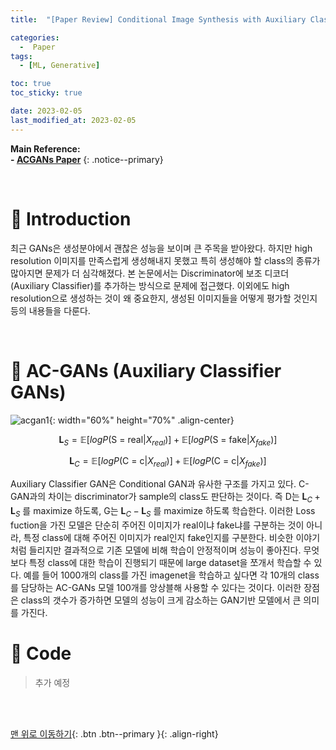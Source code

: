 ```yaml
---
title:  "[Paper Review] Conditional Image Synthesis with Auxiliary Classifier GANs (ACGANs)" 

categories:
  -  Paper
tags:
  - [ML, Generative]

toc: true
toc_sticky: true

date: 2023-02-05
last_modified_at: 2023-02-05
---
```


**Main Reference: <br>- [ACGANs Paper](https://arxiv.org/abs/1610.09585)**
{: .notice--primary}

<br>


# 🚀 Introduction

최근 GANs은 생성분야에서 괜찮은 성능을 보이며 큰 주목을 받아왔다. 하지만 high resolution 이미지를 만족스럽게 생성해내지 못했고 특히 생성해야 할 class의 종류가 많아지면 문제가 더 심각해졌다. 본 논문에서는 Discriminator에 보조 디코더(Auxiliary Classifier)를 추가하는 방식으로 문제에 접근했다. 이외에도 high resolution으로 생성하는 것이 왜 중요한지, 생성된 이미지들을 어떻게 평가할 것인지 등의 내용들을 다룬다.


<br>

# 🚀 AC-GANs (Auxiliary Classifier GANs)

![acgan1](https://user-images.githubusercontent.com/96368476/216902221-293e4514-2efd-440a-8c65-fb14f88eef5c.png){: width="60%" height="70%" .align-center}

$$ \textbf{L}_{S} =  \mathbb{E}\left [ logP(\text{S = real} | X_{real}) \right ] + \mathbb{E}\left [ logP(\text{S = fake} | X_{fake}) \right ] $$

$$ \textbf{L}_{C} =  \mathbb{E}\left [ logP(\text{C = c} | X_{real}) \right ] + \mathbb{E}\left [ logP(\text{C = c} | X_{fake}) \right ] $$

Auxiliary Classifier GAN은 Conditional GAN과 유사한 구조를 가지고 있다. C-GAN과의 차이는 discriminator가 sample의 class도 판단하는 것이다. 즉 D는 $\textbf{L}_{C} + \textbf{L}_{S}$ 를 maximize 하도록, G는 $\textbf{L}_{C} - \textbf{L}_{S}$ 를 maximize 하도록 학습한다. 이러한 Loss fuction을 가진 모델은 단순히 주어진 이미지가 real이냐 fake냐를 구분하는 것이 아니라, 특정 class에 대해 주어진 이미지가 real인지 fake인지를 구분한다. 비슷한 이야기처럼 들리지만 결과적으로 기존 모델에 비해 학습이 안정적이며 성능이 좋아진다. 무엇보다 특정 class에 대한 학습이 진행되기 때문에 large dataset을 쪼개서 학습할 수 있다. 예를 들어 1000개의 class를 가진 imagenet을 학습하고 싶다면 각 10개의 class를 담당하는 AC-GANs 모델 100개를 앙상블해 사용할 수 있다는 것이다. 이러한 장점은 class의 갯수가 증가하면 모델의 성능이 크게 감소하는 GAN기반 모델에서 큰 의미를 가진다.




# 🚀 Code

> 추가 예정


<br>
<br>



[맨 위로 이동하기](#){: .btn .btn--primary }{: .align-right}